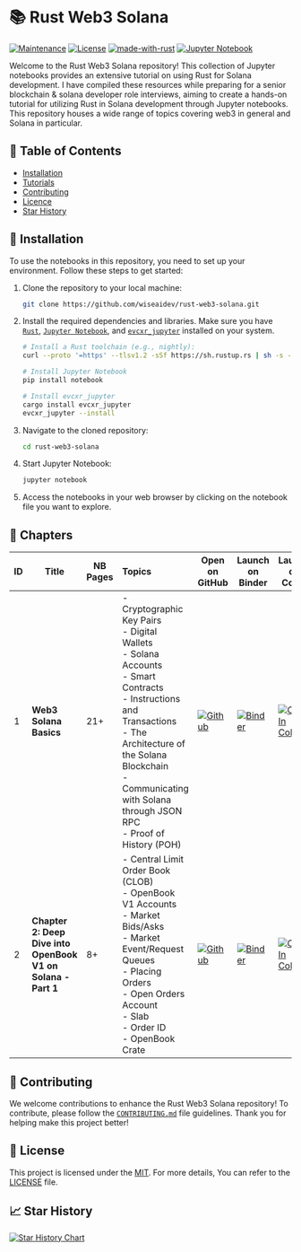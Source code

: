 # 📚 Rust Web3 Solana

[![Maintenance](https://img.shields.io/badge/Maintained%3F-yes-green.svg)](https://github.com/wiseaidev)
[![License](https://img.shields.io/badge/License-MIT-blue.svg)](https://opensource.org/licenses/MIT)
[![made-with-rust](https://img.shields.io/badge/Made%20with-Rust-1f425f.svg?logo=rust&logoColor=white)](https://www.rust-lang.org/)
[![Jupyter Notebook](https://img.shields.io/badge/Jupyter-Notebook-blue.svg?logo=Jupyter&logoColor=orange)](https://jupyter.org/)

Welcome to the Rust Web3 Solana repository! This collection of Jupyter notebooks provides an extensive tutorial on using Rust for Solana development. I have compiled these resources while preparing for a senior blockchain & solana developer role interviews, aiming to create a hands-on tutorial for utilizing Rust in Solana development through Jupyter notebooks. This repository houses a wide range of topics covering web3 in general and Solana in particular.

## 📝 Table of Contents

- [Installation](#-installation)
- [Tutorials](#-tutorials)
- [Contributing](#-contributing)
- [Licence](#-licence)
- [Star History](#-star-history)

## 🚀 Installation

To use the notebooks in this repository, you need to set up your environment. Follow these steps to get started:

1. Clone the repository to your local machine:

	```sh
	git clone https://github.com/wiseaidev/rust-web3-solana.git
	```

1. Install the required dependencies and libraries. Make sure you have [`Rust`](https://rustup.rs/), [`Jupyter Notebook`](https://jupyter.org/install), and [`evcxr_jupyter`](https://github.com/evcxr/evcxr/blob/main/evcxr_jupyter/README.md) installed on your system.

	```sh
	# Install a Rust toolchain (e.g., nightly):
	curl --proto '=https' --tlsv1.2 -sSf https://sh.rustup.rs | sh -s -- -y --default-toolchain nightly

	# Install Jupyter Notebook
	pip install notebook

	# Install evcxr_jupyter
	cargo install evcxr_jupyter
	evcxr_jupyter --install	
	```

1. Navigate to the cloned repository:

	```sh
	cd rust-web3-solana
	```

1. Start Jupyter Notebook:

	```sh
	jupyter notebook
	```

1. Access the notebooks in your web browser by clicking on the notebook file you want to explore.

## 📌 Chapters

| ID | Title | NB Pages | Topics | Open on GitHub | Launch on Binder | Launch on Colab | Read PDF |
|----|---------------|-----------|:-------------|-------------|----------------|-------|-------|
| 1  | **Web3 Solana Basics** | 21+ | - Cryptographic Key Pairs <br>- Digital Wallets <br>- Solana Accounts <br>- Smart Contracts <br>- Instructions and Transactions <br>- The Architecture of the Solana Blockchain <br>- Communicating with Solana through JSON RPC <br>- Proof of History (POH) | [![Github](https://img.shields.io/badge/launch-Github-181717.svg?logo=github&logoColor=white)](./chapter-1/chapter-1.ipynb) | [![Binder](https://mybinder.org/badge_logo.svg)](https://mybinder.org/v2/gh/wiseaidev/rust-web3-solana/main?filepath=chapter-1/chapter-1.ipynb) | [![Open In Colab](https://colab.research.google.com/assets/colab-badge.svg)](https://colab.research.google.com/github/wiseaidev/rust-web3-solana/blob/main/chapter-1/chapter-1.ipynb) | [![nbviewer](https://img.shields.io/badge/Read%20PDF-nbviewer-blue)](https://nbviewer.org/github/wiseaidev/rust-web3-solana/tree/main/chapter-1/chapter-1.pdf) |
| 2  | **Chapter 2: Deep Dive into OpenBook V1 on Solana - Part 1** | 8+ | - Central Limit Order Book (CLOB) <br>- OpenBook V1 Accounts <br>- Market Bids/Asks <br>- Market Event/Request Queues <br>- Placing Orders <br>- Open Orders Account <br>- Slab <br>- Order ID <br>- OpenBook Crate | [![Github](https://img.shields.io/badge/launch-Github-181717.svg?logo=github&logoColor=white)](./chapter-2/chapter-2.ipynb) | [![Binder](https://mybinder.org/badge_logo.svg)](https://mybinder.org/v2/gh/wiseaidev/rust-web3-solana/main?filepath=chapter-2/chapter-2.ipynb) | [![Open In Colab](https://colab.research.google.com/assets/colab-badge.svg)](https://colab.research.google.com/github/wiseaidev/rust-web3-solana/blob/main/chapter-2/chapter-2.ipynb) | [![nbviewer](https://img.shields.io/badge/Read%20PDF-nbviewer-blue)](https://nbviewer.org/github/wiseaidev/rust-web3-solana/tree/main/chapter-2/chapter-2.pdf) |

## 🤝 Contributing

We welcome contributions to enhance the Rust Web3 Solana repository! To contribute, please follow the [`CONTRIBUTING.md`](CONTRIBUTING.md) file guidelines. Thank you for helping make this project better!

## 📜 License

This project is licensed under the [MIT](https://opensource.org/licenses/MIT). For more details, You can refer to the [LICENSE](LICENSE) file.

## 📈 Star History

[![Star History Chart](https://api.star-history.com/svg?repos=wiseaidev/rust-web3-solana&type=Date)](https://star-history.com/#wiseaidev/rust-web3-solana&Date)